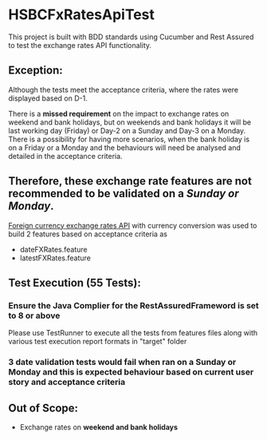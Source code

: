 # HSBCFxRatesApiTest
This project is built with BDD standards using Cucumber and Rest Assured to test the exchange rates API functionality.

## Exception: 
Although the tests meet the acceptance criteria, where the rates were displayed based on D-1. 

There is a **missed requirement** on the impact to exchange rates on weekend and bank holidays, but on weekends and bank holidays it will be last working day (Friday) or Day-2 on a Sunday and Day-3 on a Monday. 
There is a possibility for having more scenarios, when the bank holiday is on a Friday or a Monday and the behaviours will need be analysed and detailed in the acceptance criteria. 

## Therefore, these exchange rate features are not recommended to be validated on a *Sunday or Monday*.

[Foreign currency exchange rates API](https://ratesapi.io/documentation/) with currency conversion was used to build 2 features based on acceptance criteria as 
- dateFXRates.feature
- latestFXRates.feature

## Test Execution (55 Tests):
### Ensure the Java Complier for the RestAssuredFrameword is set to 8 or above

Please use TestRunner to execute all the tests from features files along with various test execution report formats in "target" folder

### 3 date validation tests would fail when ran on a Sunday or Monday and this is expected behaviour based on current user story and acceptance criteria



## Out of Scope: 
- Exchange rates on **weekend and bank holidays**

